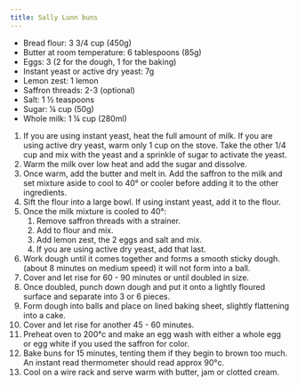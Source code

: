 ```yaml
---
title: Sally Lunn buns
---
```


-   Bread flour: 3 3/4 cup (450g)
-   Butter at room temperature: 6 tablespoons (85g)
-   Eggs: 3 (2 for the dough, 1 for the baking)
-   Instant yeast or active dry yeast: 7g
-   Lemon zest: 1 lemon
-   Saffron threads: 2-3 (optional)
-   Salt: 1 ½ teaspoons
-   Sugar: ¼ cup (50g)
-   Whole milk: 1 ¼ cup (280ml)

1.  If you are using instant yeast, heat the full amount of milk. If you
    are using active dry yeast, warm only 1 cup on the stove. Take the
    other 1/4 cup and mix with the yeast and a sprinkle of sugar to
    activate the yeast.
2.  Warm the milk over low heat and add the sugar and dissolve.
3.  Once warm, add the butter and melt in. Add the saffron to the milk
    and set mixture aside to cool to 40° or cooler before adding it to
    the other ingredients.
4.  Sift the flour into a large bowl. If using instant yeast, add it to
    the flour.
5.  Once the milk mixture is cooled to 40°:
    1.  Remove saffron threads with a strainer.
    2.  Add to flour and mix.
    3.  Add lemon zest, the 2 eggs and salt and mix.
    4.  If you are using active dry yeast, add that last.
6.  Work dough until it comes together and forms a smooth sticky dough.
    (about 8 minutes on medium speed) it will not form into a ball.
7.  Cover and let rise for 60 - 90 minutes or until doubled in size.
8.  Once doubled, punch down dough and put it onto a lightly floured
    surface and separate into 3 or 6 pieces.
9.  Form dough into balls and place on lined baking sheet, slightly
    flattening into a cake.
10. Cover and let rise for another 45 - 60 minutes.
11. Preheat oven to 200°c and make an egg wash with either a whole egg
    or egg white if you used the saffron for color.
12. Bake buns for 15 minutes, tenting them if they begin to brown too
    much. An instant read thermometer should read approx 90°c.
13. Cool on a wire rack and serve warm with butter, jam or clotted
    cream.

